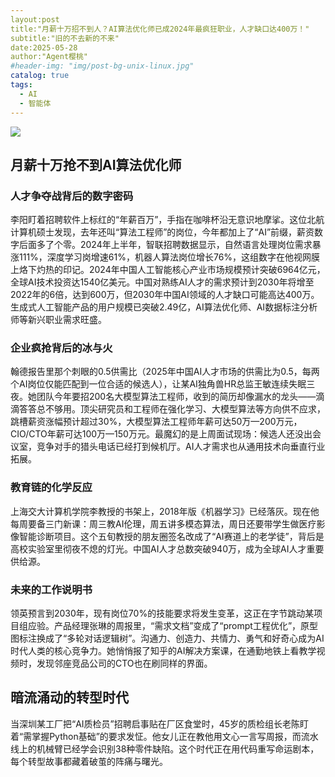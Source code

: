 ```yaml
---
layout:post
title:"月薪十万招不到人？AI算法优化师已成2024年最疯狂职业，人才缺口达400万！"
subtitle:"旧的不去新的不来"
date:2025-05-28 
author:"Agent樱桃"
#header-img: "img/post-bg-unix-linux.jpg"
catalog: true
tags:
  - AI
  - 智能体
---
```

![](https://images.pexels.com/photos/25630344/pexels-photo-25630344.jpeg?auto=compress&cs=tinysrgb&w=1200)
## 月薪十万抢不到AI算法优化师

### 人才争夺战背后的数字密码
李阳盯着招聘软件上标红的“年薪百万”，手指在咖啡杯沿无意识地摩挲。这位北航计算机硕士发现，去年还叫“算法工程师”的岗位，今年都加上了“AI”前缀，薪资数字后面多了个零。2024年上半年，智联招聘数据显示，自然语言处理岗位需求暴涨111%，深度学习岗增速61%，机器人算法岗位增长76%，这组数字在他视网膜上烙下灼热的印记。2024年中国人工智能核心产业市场规模预计突破6964亿元，全球AI技术投资达1540亿美元。中国对熟练AI人才的需求预计到2030年将增至2022年的6倍，达到600万，但2030年中国AI领域的人才缺口可能高达400万。生成式人工智能产品的用户规模已突破2.49亿，AI算法优化师、AI数据标注分析师等新兴职业需求旺盛。

### 企业疯抢背后的冰与火
翰德报告里那个刺眼的0.5供需比（2025年中国AI人才市场的供需比为0.5，每两个AI岗位仅能匹配到一位合适的候选人），让某AI独角兽HR总监王敏连续失眠三夜。她团队今年要招200名大模型算法工程师，收到的简历却像漏水的龙头——滴滴答答总不够用。顶尖研究员和工程师在强化学习、大模型算法等方向供不应求，跳槽薪资涨幅预计超过30%，大模型算法工程师年薪可达50万—200万元，CIO/CTO年薪可达100万—150万元。最魔幻的是上周面试现场：候选人还没出会议室，竞争对手的猎头电话已经打到候机厅。AI人才需求也从通用技术向垂直行业拓展。

### 教育链的化学反应
上海交大计算机学院李教授的书架上，2018年版《机器学习》已经落灰。现在他每周要备三门新课：周三教AI伦理，周五讲多模态算法，周日还要带学生做医疗影像智能诊断项目。这个五旬教授的朋友圈签名改成了“AI赛道上的老学徒”，背后是高校实验室里彻夜不熄的灯光。中国AI人才总数突破940万，成为全球AI人才重要供给源。

### 未来的工作说明书
领英预言到2030年，现有岗位70%的技能要求将发生变革，这正在字节跳动某项目组应验。产品经理张琳的周报里，“需求文档”变成了“prompt工程优化”，原型图标注换成了“多轮对话逻辑树”。沟通力、创造力、共情力、勇气和好奇心成为AI时代人类的核心竞争力。她悄悄报了知乎的AI解决方案课，在通勤地铁上看教学视频时，发现邻座竞品公司的CTO也在刷同样的界面。

## 暗流涌动的转型时代
当深圳某工厂把“AI质检员”招聘启事贴在厂区食堂时，45岁的质检组长老陈盯着“需掌握Python基础”的要求发怔。他女儿正在教他用文心一言写周报，而流水线上的机械臂已经学会识别38种零件缺陷。这个时代正在用代码重写命运剧本，每个转型故事都藏着破茧的阵痛与曙光。

